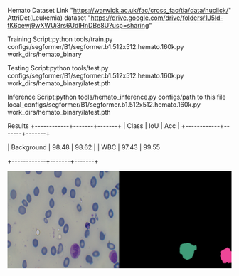 Hemato Dataset Link "https://warwick.ac.uk/fac/cross_fac/tia/data/nuclick/"
AttriDet(Leukemia) dataset "https://drive.google.com/drive/folders/1J5ld-tK6cewj9wXWUi3rs6UdlHnDBe8U?usp=sharing"

Training Script:python tools/train.py configs/segformer/B1/segformer.b1.512x512.hemato.160k.py  work_dirs/hemato_binary


Testing Script:python tools/test.py configs/segformer/B1/segformer.b1.512x512.hemato.160k.py work_dirs/hemato_binary/latest.pth

Inference Script:python tools/hemato_inference.py configs/path to this file local_configs/segformer/B1/segformer.b1.512x512.hemato.160k.py   work_dirs/hemato_binary/latest.pth


Results
+------------+-------+-------+
| Class      | IoU   | Acc   |
+------------+-------+-------+

| Background | 98.48 | 98.62 |
| WBC        | 97.43 | 99.55 

+------------+-------+-------+


![Sample Image](sample.png)

